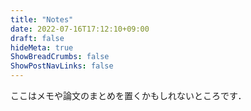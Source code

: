 ```yaml
---
title: "Notes"
date: 2022-07-16T17:12:10+09:00
draft: false
hideMeta: true
ShowBreadCrumbs: false
ShowPostNavLinks: false
---
```


ここはメモや論文のまとめを置くかもしれないところです．

